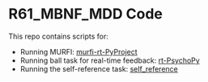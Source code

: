 # R61_MBNF_MDD Code

This repo contains scripts for:

* Running MURFI: [murfi-rt-PyProject](murfi-rt-PyProject)
* Running ball task for real-time feedback: [rt-PsychoPy](rt-PsychoPy)
* Running the self-reference task: [self_reference](self_reference)

